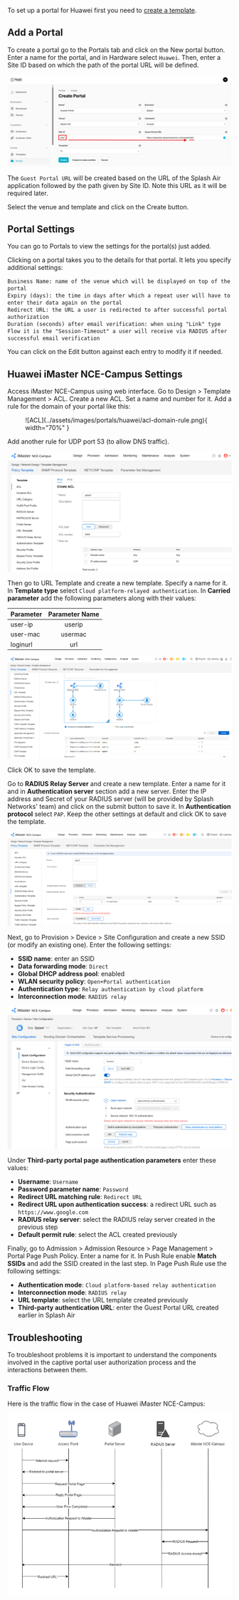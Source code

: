 To set up a portal for Huawei first you need to [create a template](../defining-templates.md).

## Add a Portal

To create a portal go to the Portals tab and click on the New portal button. Enter a name for the portal, and in Hardware select `Huawei`. Then, enter a Site ID based on which the path of the portal URL will be defined.

![Huawei Portal](../assets/images/portals/huawei/portal.png)

The `Guest Portal URL` will be created based on the URL of the Splash Air application followed by the path given by Site ID. Note this URL as it will be required later.

Select the venue and template and click on the Create button.

## Portal Settings

You can go to Portals to view the settings for the portal(s) just added.

Clicking on a portal takes you to the details for that portal. It lets you specify additional settings:

```
Business Name: name of the venue which will be displayed on top of the portal
Expiry (days): the time in days after which a repeat user will have to enter their data again on the portal
Redirect URL: the URL a user is redirected to after successful portal authorization
Duration (seconds) after email verification: when using "Link" type Flow it is the "Session-Timeout" a user will receive via RADIUS after successful email verification 
```

You can click on the Edit button against each entry to modify it if needed.

## Huawei iMaster NCE-Campus Settings

Access iMaster NCE-Campus using web interface. Go to Design > Template Management > ACL. Create a new ACL. Set a name and number for it. Add a rule for the domain of your portal like this:

<figure markdown="span">
  ![ACL](../assets/images/portals/huawei/acl-domain-rule.png){ width="70%" }
</figure>

Add another rule for UDP port 53 (to allow DNS traffic).

![ACL](../assets/images/portals/huawei/imaster-acl.png)

Then go to URL Template and create a new template. Specify a name for it. In **Template type** select `Cloud platform-relayed authentication`. In **Carried parameter** add the following parameters along with their values:

| Parameter      |  Parameter Name  |
|:---------------|:----------------:|
| user-ip        |      userip      |
| user-mac       |     usermac      |
| loginurl       |       url        |

![URL Template](../assets/images/portals/huawei/imaster-url-template.png)

Click OK to save the template.

Go to **RADIUS Relay Server** and create a new template. Enter a name for it and in **Authentication server** section add a new server. Enter the IP address and Secret of your RADIUS server (will be provided by Splash Networks' team) and click on the submit button to save it. In **Authentication protocol** select `PAP`. Keep the other settings at default and click OK to save the template.

![RADIUS Relay Server](../assets/images/portals/huawei/radius-relay.png)

Next, go to Provision > Device > Site Configuration and create a new SSID (or modify an existing one). Enter the following settings:

- **SSID name**: enter an SSID
- **Data forwarding mode**: `Direct`
- **Global DHCP address pool**: enabled
- **WLAN security policy**: `Open+Portal authentication`
- **Authentication type**: `Relay authentication by cloud platform`
- **Interconnection mode**: `RADIUS relay`

![Site Configuration](../assets/images/portals/huawei/site-configuration.png)

Under **Third-party portal page authentication parameters** enter these values:

- **Username**: `Username`
- **Password parameter name**: `Password`
- **Redirect URL matching rule**: `Redirect URL`
- **Redirect URL upon authentication success**: a redirect URL such as `https://www.google.com`
- **RADIUS relay server**: select the RADIUS relay server created in the previous step
- **Default permit rule**: select the ACL created previously

Finally, go to Admission > Admission Resource > Page Management > Portal Page Push Policy. Enter a name for it. In Push Rule enable **Match SSIDs** and add the SSID created in the last step. In Page Push Rule use the following settings:

- **Authentication mode**: `Cloud platform-based relay authentication`
- **Interconnection mode**: `RADIUS relay`
- **URL template**: select the URL template created previously
- **Third-party authentication URL**: enter the Guest Portal URL created earlier in Splash Air

## Troubleshooting

To troubleshoot problems it is important to understand the components involved in the captive portal user authorization process and the interactions between them.

### Traffic Flow

Here is the traffic flow in the case of Huawei iMaster NCE-Campus:

![Huawei Traffic Flow](../assets/images/portals/huawei/imaster-traffic-flow.png)